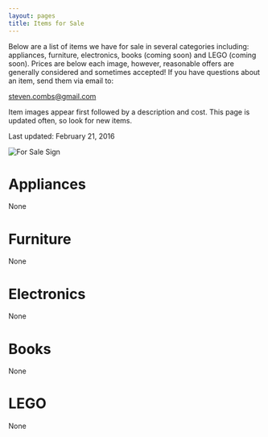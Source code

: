 ```yaml
---
layout: pages
title: Items for Sale
---
```


Below are a list of items we have for sale in several categories including: appliances, furniture, electronics, books (coming soon) and LEGO (coming soon). Prices are below each image, however, reasonable offers are generally considered and sometimes accepted! If you have questions about an item, send them via email to:

[steven.combs@gmail.com](mailto:steven.combs@gmail.com)

Item images appear first followed by a description and cost. This page is updated often, so look for new items.

Last updated: February 21, 2016

![For Sale Sign](http://www.stevencombs.com/for-sale/for-sale-sign.png)

# Appliances

None

# Furniture

None

# Electronics

None

# Books

None

# LEGO

None